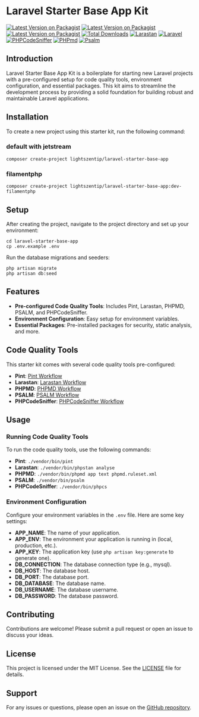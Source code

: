# Laravel Starter Base App Kit

[![Latest Version on Packagist](https://img.shields.io/packagist/v/lightszentip/laravel-starter-base-app.svg?style=flat-square)](https://packagist.org/packages/lightszentip/laravel-starter-base-app)
[![Latest Version on Packagist](https://img.shields.io/badge/packagist-jetstream-blue)](https://packagist.org/packages/lightszentip/laravel-starter-base-app#dev-jetstream)
[![Latest Version on Packagist](https://img.shields.io/badge/packagist-filamentphp-blue)](https://packagist.org/packages/lightszentip/laravel-starter-base-app#dev-filamentphp)
[![Total Downloads](https://img.shields.io/packagist/dt/lightszentip/laravel-starter-base-app.svg?style=flat-square)](https://packagist.org/packages/lightszentip/laravel-starter-base-app)
[![Larastan](https://github.com/lightszentip/laravel-starter-base-app/actions/workflows/larastan.yml/badge.svg)](https://github.com/lightszentip/laravel-starter-base-app/actions/workflows/larastan.yml)
[![Laravel](https://github.com/lightszentip/laravel-starter-base-app/actions/workflows/laravel.yml/badge.svg)](https://github.com/lightszentip/laravel-starter-base-app/actions/workflows/laravel.yml)
[![PHPCodeSniffer](https://github.com/lightszentip/laravel-starter-base-app/actions/workflows/phpcodesniffer.yml/badge.svg)](https://github.com/lightszentip/laravel-starter-base-app/actions/workflows/phpcodesniffer.yml)
[![PHPmd](https://github.com/lightszentip/laravel-starter-base-app/actions/workflows/phpmd.yml/badge.svg)](https://github.com/lightszentip/laravel-starter-base-app/actions/workflows/phpmd.yml)
[![Psalm](https://github.com/lightszentip/laravel-starter-base-app/actions/workflows/psalm.yml/badge.svg)](https://github.com/lightszentip/laravel-starter-base-app/actions/workflows/psalm.yml)

## Introduction

Laravel Starter Base App Kit is a boilerplate for starting new Laravel projects with a pre-configured setup for code quality tools, environment configuration, and essential packages. This kit aims to streamline the development process by providing a solid foundation for building robust and maintainable Laravel applications.

## Installation

To create a new project using this starter kit, run the following command:
### default with jetstream
```shell
composer create-project lightszentip/laravel-starter-base-app
```
### filamentphp
```shell
composer create-project lightszentip/laravel-starter-base-app:dev-filamentphp
```

## Setup

After creating the project, navigate to the project directory and set up your environment:

```shell
cd laravel-starter-base-app
cp .env.example .env
```

Run the database migrations and seeders:

```shell
php artisan migrate
php artisan db:seed
```

## Features

- **Pre-configured Code Quality Tools**: Includes Pint, Larastan, PHPMD, PSALM, and PHPCodeSniffer.
- **Environment Configuration**: Easy setup for environment variables.
- **Essential Packages**: Pre-installed packages for security, static analysis, and more.

## Code Quality Tools

This starter kit comes with several code quality tools pre-configured:

- **Pint**: [Pint Workflow](./.github/workflows/pint.yml)
- **Larastan**: [Larastan Workflow](./.github/workflows/larastan.yml)
- **PHPMD**: [PHPMD Workflow](./.github/workflows/phpmd.yml)
- **PSALM**: [PSALM Workflow](./.github/workflows/psalm.yml)
- **PHPCodeSniffer**: [PHPCodeSniffer Workflow](./.github/workflows/phpcodesniffer.yml)

## Usage

### Running Code Quality Tools

To run the code quality tools, use the following commands:

- **Pint**: `./vendor/bin/pint`
- **Larastan**: `./vendor/bin/phpstan analyse`
- **PHPMD**: `./vendor/bin/phpmd app text phpmd.ruleset.xml`
- **PSALM**: `./vendor/bin/psalm`
- **PHPCodeSniffer**: `./vendor/bin/phpcs`

### Environment Configuration

Configure your environment variables in the `.env` file. Here are some key settings:

- **APP\_NAME**: The name of your application.
- **APP\_ENV**: The environment your application is running in (local, production, etc.).
- **APP\_KEY**: The application key (use `php artisan key:generate` to generate one).
- **DB\_CONNECTION**: The database connection type (e.g., mysql).
- **DB\_HOST**: The database host.
- **DB\_PORT**: The database port.
- **DB\_DATABASE**: The database name.
- **DB\_USERNAME**: The database username.
- **DB\_PASSWORD**: The database password.

## Contributing

Contributions are welcome! Please submit a pull request or open an issue to discuss your ideas.

## License

This project is licensed under the MIT License. See the [LICENSE](./LICENSE) file for details.

## Support

For any issues or questions, please open an issue on the [GitHub repository](https://github.com/lightszentip/laravel-starter-base-app/issues).
